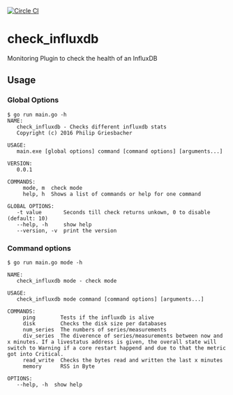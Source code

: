 [![Circle CI](https://circleci.com/gh/Griesbacher/check_influxdb/tree/master.svg?style=svg)](https://circleci.com/gh/Griesbacher/check_influxdb/tree/master)
# check_influxdb
Monitoring Plugin to check the health of an InfluxDB

## Usage
### Global Options
```
$ go run main.go -h
NAME:
   check_influxdb - Checks different influxdb stats
   Copyright (c) 2016 Philip Griesbacher

USAGE:
   main.exe [global options] command [command options] [arguments...]

VERSION:
   0.0.1

COMMANDS:
     mode, m  check mode
     help, h  Shows a list of commands or help for one command

GLOBAL OPTIONS:
   -t value       Seconds till check returns unkown, 0 to disable (default: 10)
   --help, -h     show help
   --version, -v  print the version

```

### Command options

```
$ go run main.go mode -h

NAME:
   check_influxdb mode - check mode

USAGE:
   check_influxdb mode command [command options] [arguments...]

COMMANDS:
     ping        Tests if the influxdb is alive
     disk        Checks the disk size per databases
     num_series  The numbers of series/measurements
     div_series  The diverence of series/measurements between now and x minutes. If a livestatus address is given, the overall state will switch to Warning if a core restart happend and due to that the metric got into Critical.
     read_write  Checks the bytes read and written the last x minutes
     memory      RSS in Byte

OPTIONS:
   --help, -h  show help


```